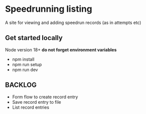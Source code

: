 # Speedrunning listing

A site for viewing and adding speedrun records (as in attempts etc)

## Get started locally

Node version 18+
**do not forget environment variables**

- npm install
- npm run setup
- npm run dev

## BACKLOG

- Form flow to create record entry
- Save record entry to file
- List record entries
